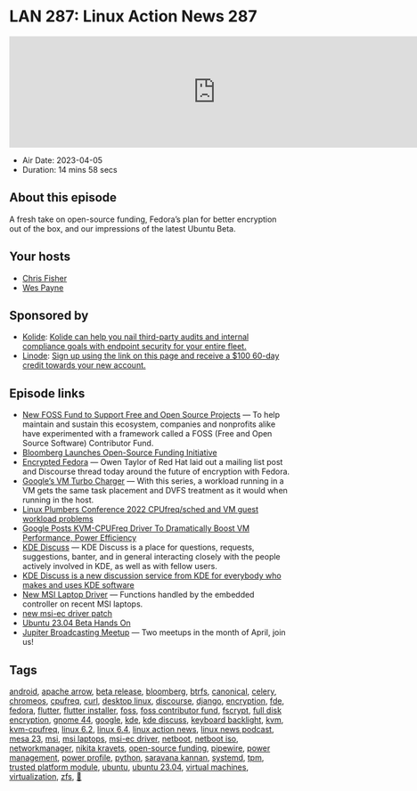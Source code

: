 # LAN 287: Linux Action News 287

<iframe src="https://player.fireside.fm/v2/DAcK9LdX+13FfJHPD?theme=dark" width="740" height="200" frameborder="0" scrolling="no"></iframe>

* Air Date: 2023-04-05
* Duration: 14 mins 58 secs

## About this episode

A fresh take on open-source funding, Fedora’s plan for better encryption out of the box, and our impressions of the latest Ubuntu Beta.

## Your hosts
* [Chris Fisher](https://linuxactionnews.com/hosts/chris)
* [Wes Payne](https://linuxactionnews.com/hosts/wes)

## Sponsored by

  * [Kolide](https://l.kolide.co/3klbWzr): [Kolide can help you nail third-party audits and internal compliance goals with endpoint security for your entire fleet. ](https://l.kolide.co/3klbWzr)
  * [Linode](http://linode.com/lan): [Sign up using the link on this page and receive a $100 60-day credit towards your new account. ](http://linode.com/lan)



## Episode links

  * [New FOSS Fund to Support Free and Open Source Projects](https://www.bloomberg.com/company/stories/bloomberg-ospo-launches-foss-contributor-fund/ "New FOSS Fund to Support Free and Open Source Projects") — To help maintain and sustain this ecosystem, companies and nonprofits alike have experimented with a framework called a FOSS (Free and Open Source Software) Contributor Fund.
  * [Bloomberg Launches Open-Source Funding Initiative](https://www.phoronix.com/news/Bloomberg-FOSS-Fund "Bloomberg Launches Open-Source Funding Initiative")
  * [Encrypted Fedora](https://www.phoronix.com/news/Fedora-WS-Encryption-Plans-2023 "Encrypted Fedora") — Owen Taylor of Red Hat laid out a mailing list post and Discourse thread today around the future of encryption with Fedora. 
  * [Google’s VM Turbo Charger](https://lore.kernel.org/lkml/20230330224348.1006691-1-davidai@google.com/ "Google’s VM Turbo Charger") — With this series, a workload running in a VM gets the same task placement and DVFS treatment as it would when running in the host. 
  * [Linux Plumbers Conference 2022 CPUfreq/sched and VM guest workload problems](https://lpc.events/event/16/contributions/1195/ "Linux Plumbers Conference 2022 CPUfreq/sched and VM guest workload problems")
  * [Google Posts KVM-CPUFreq Driver To Dramatically Boost VM Performance, Power Efficiency](https://www.phoronix.com/news/KVM-CPUFreq-RFC-Patches "Google Posts KVM-CPUFreq Driver To Dramatically Boost VM Performance, Power Efficiency")
  * [KDE Discuss](https://discuss.kde.org/ "KDE Discuss") — KDE Discuss is a place for questions, requests, suggestions, banter, and in general interacting closely with the people actively involved in KDE, as well as with fellow users.
  * [KDE Discuss is a new discussion service from KDE for everybody who makes and uses KDE software](https://www.reddit.com/r/kde/comments/12bdl16/kde_discuss_is_a_new_discussion_service_from_kde/ "KDE Discuss is a new discussion service from KDE for everybody who makes and uses KDE software")
  * [New MSI Laptop Driver](https://www.phoronix.com/news/Linux-6.4-MSI-EC-Driver "New MSI Laptop Driver") — Functions handled by the embedded controller on recent MSI laptops. 
  * [new msi-ec driver patch](https://git.kernel.org/pub/scm/linux/kernel/git/pdx86/platform-drivers-x86.git/commit/?h=for-next&id=392cacf2aa10de005e58b68a58012c0c81a100c0 "new msi-ec driver patch")
  * [Ubuntu 23.04 Beta Hands On](https://9to5linux.com/ubuntu-23-04-beta-released-with-gnome-44-linux-kernel-6-2-and-new-installer "Ubuntu 23.04 Beta Hands On")
  * [Jupiter Broadcasting Meetup](http://meetup.com/jupiterbroadcasting "Jupiter Broadcasting Meetup") — Two meetups in the month of April, join us!



## Tags

[android](https://linuxactionnews.com/tags/android), [apache arrow](https://linuxactionnews.com/tags/apache%20arrow), [beta release](https://linuxactionnews.com/tags/beta%20release), [bloomberg](https://linuxactionnews.com/tags/bloomberg), [btrfs](https://linuxactionnews.com/tags/btrfs), [canonical](https://linuxactionnews.com/tags/canonical), [celery](https://linuxactionnews.com/tags/celery), [chromeos](https://linuxactionnews.com/tags/chromeos), [cpufreq](https://linuxactionnews.com/tags/cpufreq), [curl](https://linuxactionnews.com/tags/curl), [desktop linux](https://linuxactionnews.com/tags/desktop%20linux), [discourse](https://linuxactionnews.com/tags/discourse), [django](https://linuxactionnews.com/tags/django), [encryption](https://linuxactionnews.com/tags/encryption), [fde](https://linuxactionnews.com/tags/fde), [fedora](https://linuxactionnews.com/tags/fedora), [flutter](https://linuxactionnews.com/tags/flutter), [flutter installer](https://linuxactionnews.com/tags/flutter%20installer), [foss](https://linuxactionnews.com/tags/foss), [foss contributor fund](https://linuxactionnews.com/tags/foss%20contributor%20fund), [fscrypt](https://linuxactionnews.com/tags/fscrypt), [full disk encryption](https://linuxactionnews.com/tags/full%20disk%20encryption), [gnome 44](https://linuxactionnews.com/tags/gnome%2044), [google](https://linuxactionnews.com/tags/google), [kde](https://linuxactionnews.com/tags/kde), [kde discuss](https://linuxactionnews.com/tags/kde%20discuss), [keyboard backlight](https://linuxactionnews.com/tags/keyboard%20backlight), [kvm](https://linuxactionnews.com/tags/kvm), [kvm-cpufreq](https://linuxactionnews.com/tags/kvm-cpufreq), [linux 6.2](https://linuxactionnews.com/tags/linux%206.2), [linux 6.4](https://linuxactionnews.com/tags/linux%206.4), [linux action news](https://linuxactionnews.com/tags/linux%20action%20news), [linux news podcast](https://linuxactionnews.com/tags/linux%20news%20podcast), [mesa 23](https://linuxactionnews.com/tags/mesa%2023), [msi](https://linuxactionnews.com/tags/msi), [msi laptops](https://linuxactionnews.com/tags/msi%20laptops), [msi-ec driver](https://linuxactionnews.com/tags/msi-ec%20driver), [netboot](https://linuxactionnews.com/tags/netboot), [netboot iso](https://linuxactionnews.com/tags/netboot%20iso), [networkmanager](https://linuxactionnews.com/tags/networkmanager), [nikita kravets](https://linuxactionnews.com/tags/nikita%20kravets), [open-source funding](https://linuxactionnews.com/tags/open-source%20funding), [pipewire](https://linuxactionnews.com/tags/pipewire), [power management](https://linuxactionnews.com/tags/power%20management), [power profile](https://linuxactionnews.com/tags/power%20profile), [python](https://linuxactionnews.com/tags/python), [saravana kannan](https://linuxactionnews.com/tags/saravana%20kannan), [systemd](https://linuxactionnews.com/tags/systemd), [tpm](https://linuxactionnews.com/tags/tpm), [trusted platform module](https://linuxactionnews.com/tags/trusted%20platform%20module), [ubuntu](https://linuxactionnews.com/tags/ubuntu), [ubuntu 23.04](https://linuxactionnews.com/tags/ubuntu%2023.04), [virtual machines](https://linuxactionnews.com/tags/virtual%20machines), [virtualization](https://linuxactionnews.com/tags/virtualization), [zfs](https://linuxactionnews.com/tags/zfs), [🦞](https://linuxactionnews.com/tags/%F0%9F%A6%9E)